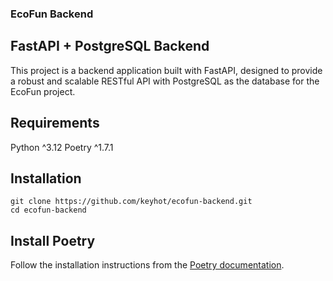 ### EcoFun Backend
## FastAPI + PostgreSQL Backend
This project is a backend application built with FastAPI, designed to provide a robust and scalable RESTful API with PostgreSQL as the database for the EcoFun project.

## Requirements
Python ^3.12
Poetry ^1.7.1

## Installation
```
git clone https://github.com/keyhot/ecofun-backend.git
cd ecofun-backend
```
## Install Poetry
Follow the installation instructions from the [Poetry documentation](https://python-poetry.org/docs/).
